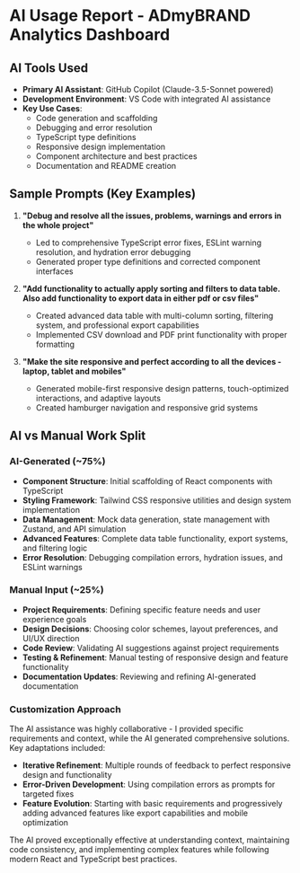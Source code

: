 # AI Usage Report - ADmyBRAND Analytics Dashboard

## AI Tools Used
- **Primary AI Assistant**: GitHub Copilot (Claude-3.5-Sonnet powered)
- **Development Environment**: VS Code with integrated AI assistance
- **Key Use Cases**: 
  - Code generation and scaffolding
  - Debugging and error resolution
  - TypeScript type definitions
  - Responsive design implementation
  - Component architecture and best practices
  - Documentation and README creation

## Sample Prompts (Key Examples)

1. **"Debug and resolve all the issues, problems, warnings and errors in the whole project"**
   - Led to comprehensive TypeScript error fixes, ESLint warning resolution, and hydration error debugging
   - Generated proper type definitions and corrected component interfaces

2. **"Add functionality to actually apply sorting and filters to data table. Also add functionality to export data in either pdf or csv files"**
   - Created advanced data table with multi-column sorting, filtering system, and professional export capabilities
   - Implemented CSV download and PDF print functionality with proper formatting

3. **"Make the site responsive and perfect according to all the devices - laptop, tablet and mobiles"**
   - Generated mobile-first responsive design patterns, touch-optimized interactions, and adaptive layouts
   - Created hamburger navigation and responsive grid systems

## AI vs Manual Work Split

### AI-Generated (~75%)
- **Component Structure**: Initial scaffolding of React components with TypeScript
- **Styling Framework**: Tailwind CSS responsive utilities and design system implementation
- **Data Management**: Mock data generation, state management with Zustand, and API simulation
- **Advanced Features**: Complete data table functionality, export systems, and filtering logic
- **Error Resolution**: Debugging compilation errors, hydration issues, and ESLint warnings

### Manual Input (~25%)
- **Project Requirements**: Defining specific feature needs and user experience goals
- **Design Decisions**: Choosing color schemes, layout preferences, and UI/UX direction
- **Code Review**: Validating AI suggestions against project requirements
- **Testing & Refinement**: Manual testing of responsive design and feature functionality
- **Documentation Updates**: Reviewing and refining AI-generated documentation

### Customization Approach
The AI assistance was highly collaborative - I provided specific requirements and context, while the AI generated comprehensive solutions. Key adaptations included:
- **Iterative Refinement**: Multiple rounds of feedback to perfect responsive design and functionality
- **Error-Driven Development**: Using compilation errors as prompts for targeted fixes
- **Feature Evolution**: Starting with basic requirements and progressively adding advanced features like export capabilities and mobile optimization

The AI proved exceptionally effective at understanding context, maintaining code consistency, and implementing complex features while following modern React and TypeScript best practices.
